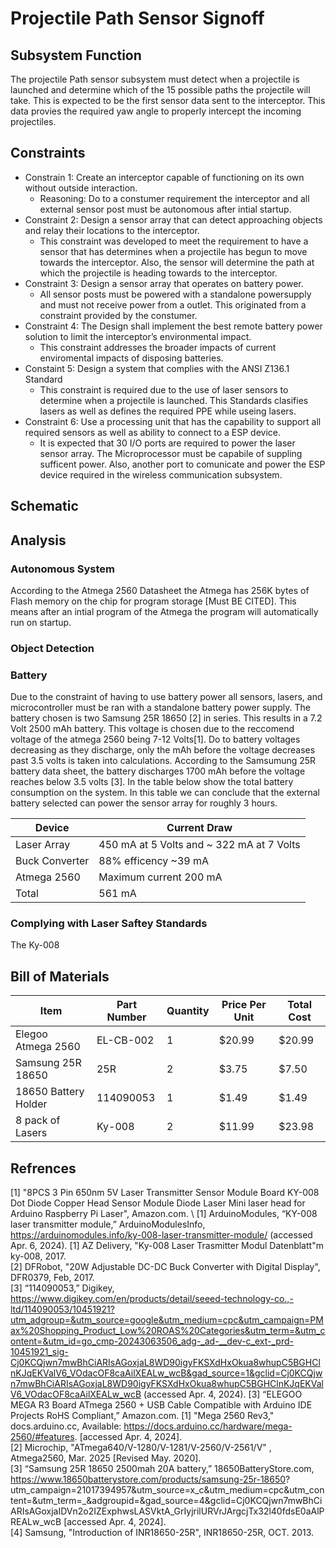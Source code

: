 # Projectile Path Sensor Signoff
## Subsystem Function
The projectile Path sensor subsystem must detect when a projectile is launched and determine which of the 15 possible paths the projectile will take. This is expected to be the first sensor data sent to the interceptor. This data provies the required yaw angle to properly intercept the incoming projectiles.
## Constraints
- Constrain 1: Create an interceptor capable of functioning on its own without outside interaction. 
  - Reasoning: Do to a constumer requirement the interceptor and all external sensor post must be autonomous after intial startup.
- Constraint 2: Design a sensor array that can detect approaching objects and relay their locations to the interceptor.
  - This constraint was developed to meet the requirement to have a sensor that has determines when a projectile has begun to move towards the interceptor. Also, the sensor will determine the path at which the projectile is heading towards to the interceptor.
- Constraint 3: Design a sensor array that operates on battery power.
  - All sensor posts must be powered with a standalone powersupply and must not receive power from a outlet. This originated from a constraint provided by the constumer.
- Constraint 4: The Design shall implement the best remote battery power solution to limit the interceptor’s environmental impact.
  - This constraint addresses the broader impacts of current enviromental impacts of disposing batteries.
- Constaint 5: Design a system that complies with the ANSI Z136.1 Standard
  - This constraint is required due to the use of laser sensors to determine when a projectile is launched. This Standards clasifies lasers as well as defines the required PPE while useing lasers.
- Constraint 6: Use a processing unit that has the capability to support all required sensors as well as ability to connect to a ESP device.
  - It is expected that 30 I/O ports are required to power the laser sensor array. The Microprocessor must be capabile of suppling sufficent power. Also, another port to comunicate and power the ESP device required in the wireless communication subsystem.
## Schematic
## Analysis
### Autonomous System
According to the Atmega 2560 Datasheet the Atmega has 256K bytes of Flash memory on the chip for program storage [Must BE CITED]. This means after an intial program of the Atmega the program will automatically run on startup. 
### Object Detection 
### Battery
Due to the constraint of having to use battery power all sensors, lasers, and microcontroller must be ran with a standalone battery power supply. The battery chosen is two Samsung 25R 18650 [2] in series. This results in a 7.2 Volt 2500 mAh battery. This voltage is chosen due to the reccomend voltage of the atmega 2560 being 7-12 Volts[1]. Do to battery voltages decreasing as they discharge, only the mAh before the voltage decreases past 3.5 volts is taken into calculations. According to the Samsumung 25R battery data sheet, the battery discharges 1700 mAh before the voltage reaches below 3.5 volts [3]. In the table below show the total battery consumption on the system. In this table we can conclude that the external battery selected can power the sensor array for roughly 3 hours.

| Device | Current Draw |
| ------ | --------------- | 
| Laser Array | 450 mA at 5 Volts and ~ 322 mA at 7 Volts| 
| Buck Converter| 88% efficency ~39 mA |
| Atmega 2560 | Maximum current 200 mA |
| Total | 561 mA |

### Complying with Laser Saftey Standards
The Ky-008 
## Bill of Materials

| Item | Part Number | Quantity | Price Per Unit | Total Cost |
| ----------------- | ---- | ----| ------| ------ |
| Elegoo Atmega 2560 | EL-CB-002 | 1 | $20.99 | $20.99 | 
| Samsung 25R 18650 | 25R | 2 | $3.75 | $7.50 |
| 18650 Battery Holder | 114090053 | 1 | $1.49 | $1.49 |
| 8 pack of Lasers | Ky-008 | 2 | $11.99 | $23.98 |


## Refrences
[1] "8PCS 3 Pin 650nm 5V Laser Transmitter Sensor Module Board KY-008 Dot Diode Copper Head Sensor Module Diode Laser Mini laser head for Arduino Raspberry Pi Laser", Amazon.com. \ 
[1] ArduinoModules, “KY-008 laser transmitter module,” ArduinoModulesInfo, https://arduinomodules.info/ky-008-laser-transmitter-module/ (accessed Apr. 6, 2024). 
[1] AZ Delivery, "Ky-008 Laser Trasmitter Modul Datenblatt"m ky-008, 2017. \
[2] DFRobot, "20W Adjustable DC-DC Buck Converter with Digital Display", DFR0379, Feb, 2017. \
[3] “114090053,” Digikey, https://www.digikey.com/en/products/detail/seeed-technology-co.,-ltd/114090053/10451921?utm_adgroup=&utm_source=google&utm_medium=cpc&utm_campaign=PMax%20Shopping_Product_Low%20ROAS%20Categories&utm_term=&utm_content=&utm_id=go_cmp-20243063506_adg-_ad-__dev-c_ext-_prd-10451921_sig-Cj0KCQjwn7mwBhCiARIsAGoxjaL8WD90igyFKSXdHxOkua8whupC5BGHClnKJqEKValV6_VOdacOF8caAilXEALw_wcB&gad_source=1&gclid=Cj0KCQjwn7mwBhCiARIsAGoxjaL8WD90igyFKSXdHxOkua8whupC5BGHClnKJqEKValV6_VOdacOF8caAilXEALw_wcB (accessed Apr. 4, 2024). 
[3] “ELEGOO MEGA R3 Board ATmega 2560 + USB Cable Compatible with Arduino IDE Projects RoHS Compliant,” Amazon.com.
[1] "Mega 2560 Rev3," docs.arduino.cc, Available: https://docs.arduino.cc/hardware/mega-2560/#features. [accessed Apr. 4, 2024]. \
[2] Microchip, "ATmega640/V-1280/V-1281/V-2560/V-2561/V" , Atmega2560, Mar. 2025 [Revised May. 2020]. \
[3] “Samsung 25R 18650 2500mah 20A battery,” 18650BatteryStore.com, https://www.18650batterystore.com/products/samsung-25r-18650? utm_campaign=21017394957&utm_source=x_c&utm_medium=cpc&utm_content=&utm_term=_&adgroupid=&gad_source=4&gclid=Cj0KCQjwn7mwBhCiARIsAGoxjaIDVn2o2IZExphwsLASVktA_GrIyjrilURVrJArgcjTx32l40fdsE0aAlPREALw_wcB [accessed Apr. 4, 2024]. \
[4] Samsung, "Introduction of INR18650-25R", INR18650-25R, OCT. 2013. 
